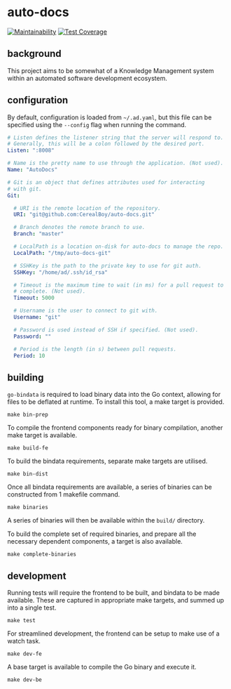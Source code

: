 # auto-docs

[![Maintainability](https://api.codeclimate.com/v1/badges/fa2cff555295e8949be1/maintainability)](https://codeclimate.com/github/cloudcloud/auto-docs/maintainability)
[![Test Coverage](https://api.codeclimate.com/v1/badges/fa2cff555295e8949be1/test_coverage)](https://codeclimate.com/github/cloudcloud/auto-docs/test_coverage)

## background

This project aims to be somewhat of a Knowledge Management system
within an automated software development ecosystem.

## configuration

By default, configuration is loaded from ``~/.ad.yaml``, but this file
can be specified using the ``--config`` flag when running the command.

```yaml
# Listen defines the listener string that the server will respond to.
# Generally, this will be a colon followed by the desired port.
Listen: ":8008"

# Name is the pretty name to use through the application. (Not used).
Name: "AutoDocs"

# Git is an object that defines attributes used for interacting
# with git.
Git:

  # URI is the remote location of the repository.
  URI: "git@github.com:CerealBoy/auto-docs.git"

  # Branch denotes the remote branch to use.
  Branch: "master"

  # LocalPath is a location on-disk for auto-docs to manage the repo.
  LocalPath: "/tmp/auto-docs-git"

  # SSHKey is the path to the private key to use for git auth.
  SSHKey: "/home/ad/.ssh/id_rsa"

  # Timeout is the maximum time to wait (in ms) for a pull request to
  # complete. (Not used).
  Timeout: 5000

  # Username is the user to connect to git with.
  Username: "git"

  # Password is used instead of SSH if specified. (Not used).
  Password: ""

  # Period is the length (in s) between pull requests.
  Period: 10
```

## building

``go-bindata`` is required to load binary data into the Go context,
allowing for files to be deflated at runtime. To install this tool,
a make target is provided.

    make bin-prep

To compile the frontend components ready for binary compilation,
another make target is available.

    make build-fe

To build the bindata requirements, separate make targets are
utilised.

    make bin-dist

Once all bindata requirements are available, a series of binaries
can be constructed from 1 makefile command.

    make binaries

A series of binaries will then be available within the
``build/`` directory.

To build the complete set of required binaries, and prepare all
the necessary dependent components, a target is also available.

    make complete-binaries

## development

Running tests will require the frontend to be built, and bindata
to be made available. These are captured in appropriate make
targets, and summed up into a single test.

    make test

For streamlined development, the frontend can be setup to make use
of a watch task.

    make dev-fe

A base target is available to compile the Go binary and execute it.

    make dev-be

